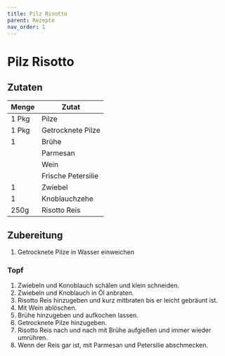 ```yaml
---
title: Pilz Risotto
parent: Rezepte
nav_order: 1
---
```


# Pilz Risotto

## Zutaten

| Menge | Zutat |
| --- | --- |
|1 Pkg|Pilze|
|1 Pkg|Getrocknete Pilze|
|1|Brühe|
||Parmesan|
||Wein|
||Frische Petersilie|
|1|Zwiebel|
|1|Knoblauchzehe|
|250g|Risotto Reis|


## Zubereitung
1. Getrocknete Pilze in Wasser einweichen

### Topf
1. Zwiebeln und Konoblauch schälen und klein schneiden.
2. Zwiebeln und Knoblauch in Öl anbraten.
3. Risotto Reis hinzugeben und kurz mitbraten bis er leicht gebräunt ist.
4. Mit Wein ablöschen.
5. Brühe hinzugeben und aufkochen lassen.
6. Getrocknete Pilze hinzugeben.
7. Risotto Reis nach und nach mit Brühe aufgießen und immer wieder umrühren.
8. Wenn der Reis gar ist, mit Parmesan und Petersilie abschmecken.

